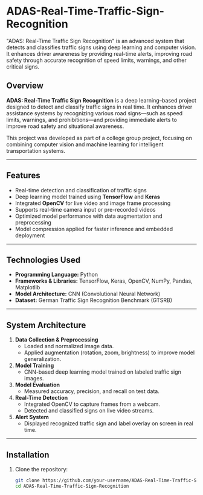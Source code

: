 


# ADAS-Real-Time-Traffic-Sign-Recognition
"ADAS: Real-Time Traffic Sign Recognition" is an advanced system that detects and classifies traffic signs using deep learning and computer vision. It enhances driver awareness by providing real-time alerts, improving road safety through accurate recognition of speed limits, warnings, and other critical signs.



## Overview
**ADAS: Real-Time Traffic Sign Recognition** is a deep learning–based project designed to detect and classify traffic signs in real time. It enhances driver assistance systems by recognizing various road signs—such as speed limits, warnings, and prohibitions—and providing immediate alerts to improve road safety and situational awareness.

This project was developed as part of a college group project, focusing on combining computer vision and machine learning for intelligent transportation systems.

---

## Features
- Real-time detection and classification of traffic signs  
- Deep learning model trained using **TensorFlow** and **Keras**  
- Integrated **OpenCV** for live video and image frame processing  
- Supports real-time camera input or pre-recorded videos  
- Optimized model performance with data augmentation and preprocessing  
- Model compression applied for faster inference and embedded deployment  

---

## Technologies Used
- **Programming Language:** Python  
- **Frameworks & Libraries:** TensorFlow, Keras, OpenCV, NumPy, Pandas, Matplotlib  
- **Model Architecture:** CNN (Convolutional Neural Network)  
- **Dataset:** German Traffic Sign Recognition Benchmark (GTSRB)  

---

## System Architecture
1. **Data Collection & Preprocessing**
   - Loaded and normalized image data.
   - Applied augmentation (rotation, zoom, brightness) to improve model generalization.
2. **Model Training**
   - CNN-based deep learning model trained on labeled traffic sign images.
3. **Model Evaluation**
   - Measured accuracy, precision, and recall on test data.
4. **Real-Time Detection**
   - Integrated OpenCV to capture frames from a webcam.
   - Detected and classified signs on live video streams.
5. **Alert System**
   - Displayed recognized traffic sign and label overlay on screen in real time.

---

## Installation

1. Clone the repository:
   ```bash
   git clone https://github.com/your-username/ADAS-Real-Time-Traffic-Sign-Recognition.git
   cd ADAS-Real-Time-Traffic-Sign-Recognition

